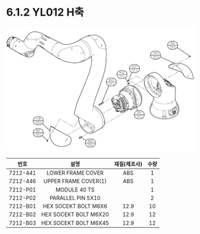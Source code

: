 # 6.1.2 YL012 H축

![](../../_assets/image136.png)

|  **번호**  |         **설명**        | **재질(제조사)** | **수량** |
| :------: | :-------------------: | :---------: | :----: |
| 7212-441 |   LOWER FRAME COVER   |     ABS     |    1   |
| 7212-446 |  UPPER FRAME COVER(1) |     ABS     |    1   |
| 7212-P01 |      MODULE 40 TS     |             |    1   |
| 7212-P02 |   PARALLEL PIN 5X10   |             |    2   |
| 7212-B01 |  HEX SOCEKT BOLT M6X6 |     12.9    |   10   |
| 7212-B02 | HEX SOCEKT BOLT M6X20 |     12.9    |   12   |
| 7212-B03 | HEX SOCEKT BOLT M6X45 |     12.9    |   12   |
